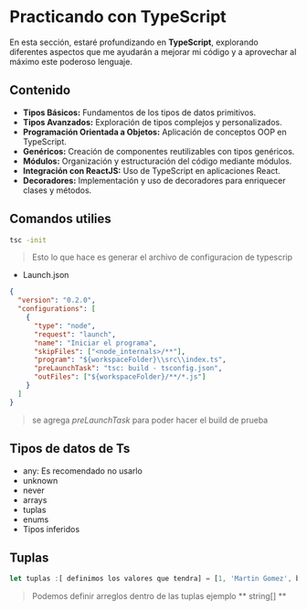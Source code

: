 # Practicando con TypeScript

En esta sección, estaré profundizando en **TypeScript**, explorando diferentes aspectos que me ayudarán a mejorar mi código y a aprovechar al máximo este poderoso lenguaje.

## Contenido

- **Tipos Básicos:** Fundamentos de los tipos de datos primitivos.
- **Tipos Avanzados:** Exploración de tipos complejos y personalizados.
- **Programación Orientada a Objetos:** Aplicación de conceptos OOP en TypeScript.
- **Genéricos:** Creación de componentes reutilizables con tipos genéricos.
- **Módulos:** Organización y estructuración del código mediante módulos.
- **Integración con ReactJS:** Uso de TypeScript en aplicaciones React.
- **Decoradores:** Implementación y uso de decoradores para enriquecer clases y métodos.

## Comandos utilies

```bash
tsc -init
```

> Esto lo que hace es generar el archivo de configuracion de typescrip

- Launch.json

```json
{
  "version": "0.2.0",
  "configurations": [
    {
      "type": "node",
      "request": "launch",
      "name": "Iniciar el programa",
      "skipFiles": ["<node_internals>/**"],
      "program": "${workspaceFolder}\\src\\index.ts",
      "preLaunchTask": "tsc: build - tsconfig.json",
      "outFiles": ["${workspaceFolder}/**/*.js"]
    }
  ]
}
```

> se agrega _preLaunchTask_ para poder hacer el build de prueba

## Tipos de datos de Ts

- any: Es recomendado no usarlo
- unknown
- never
- arrays
- tuplas
- enums
- Tipos inferidos

## Tuplas

```ts
let tuplas :[ definimos los valores que tendra] = [1, 'Martin Gomez', bool]
```

> Podemos definir arreglos dentro de las tuplas ejemplo ** string[] **
